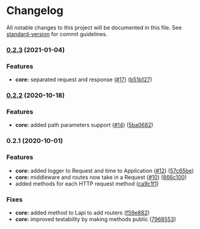 # Changelog

All notable changes to this project will be documented in this file. See [standard-version](https://github.com/conventional-changelog/standard-version) for commit guidelines.

### [0.2.3](https://github.com/LukeShay/lapi/compare/0.2.2...0.2.3) (2021-01-04)


### Features

* **core:** separated request and response ([#17](https://github.com/LukeShay/lapi/issues/17)) ([b51b127](https://github.com/LukeShay/lapi/commits/b51b12751ec2fcd47d3f1130ee4506a7f55005b4))

### [0.2.2](https://github.com/LukeShay/lapi/compare/0.2.1...0.2.2) (2020-10-18)


### Features

* **core:** added path parameters support ([#14](https://github.com/LukeShay/lapi/issues/14)) ([5ba0682](https://github.com/LukeShay/lapi/commits/5ba0682ca3e122cd46015e160bd0d04ba85f6d4c))

### 0.2.1 (2020-10-01)


### Features

* **core:** added logger to Request and time to Application ([#12](https://github.com/LukeShay/lapi/issues/12)) ([57c65be](https://github.com/LukeShay/lapi/commits/57c65be03f1f9487b37e0f25ad2291db93d39b97))
* **core:** middleware and routes now take in a Request ([#10](https://github.com/LukeShay/lapi/issues/10)) ([866c100](https://github.com/LukeShay/lapi/commits/866c10031570be5442b6a322b45141bca1caee64))
* added methods for each HTTP request method ([ca9c1f1](https://github.com/LukeShay/lapi/commits/ca9c1f16a100e7e8af0b559e713f0410a91fff64))


### Fixes

* **core:** added method to Lapi to add routers ([f59e882](https://github.com/LukeShay/lapi/commits/f59e88250c52c7562c7dbba964709533f858d500))
* **core:** improved testability by making methods public ([7968553](https://github.com/LukeShay/lapi/commits/79685539403b0f83a43fdc744627831adb92eee3))
